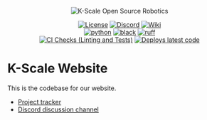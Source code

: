 <p align="center">
  <picture>
    <img alt="K-Scale Open Source Robotics" src="https://media.kscale.dev/kscale-open-source-header.png" style="max-width: 100%;">
  </picture>
</p>

<div align="center">

[![License](https://img.shields.io/badge/license-MIT-green)](https://github.com/kscalelabs/ksim/blob/main/LICENSE)
[![Discord](https://img.shields.io/discord/1224056091017478166)](https://discord.gg/k5mSvCkYQh)
[![Wiki](https://img.shields.io/badge/wiki-humanoids-black)](https://humanoids.wiki)
<br />
[![python](https://img.shields.io/badge/-Python_3.11-blue?logo=python&logoColor=white)](https://github.com/pre-commit/pre-commit)
[![black](https://img.shields.io/badge/Code%20Style-Black-black.svg?labelColor=gray)](https://black.readthedocs.io/en/stable/)
[![ruff](https://img.shields.io/badge/Linter-Ruff-red.svg?labelColor=gray)](https://github.com/charliermarsh/ruff)
<br />
[![CI Checks (Linting and Tests)](https://github.com/kscalelabs/www/actions/workflows/test.yml/badge.svg)](https://github.com/kscalelabs/www/actions/workflows/test.yml)
[![Deploys latest code](https://github.com/kscalelabs/www/actions/workflows/deploy.yml/badge.svg)](https://github.com/kscalelabs/www/actions/workflows/deploy.yml)

</div>

# K-Scale Website

This is the codebase for our website.

- [Project tracker](https://github.com/orgs/kscalelabs/projects/8/views/1)
- [Discord discussion channel](https://discord.gg/kscale)
